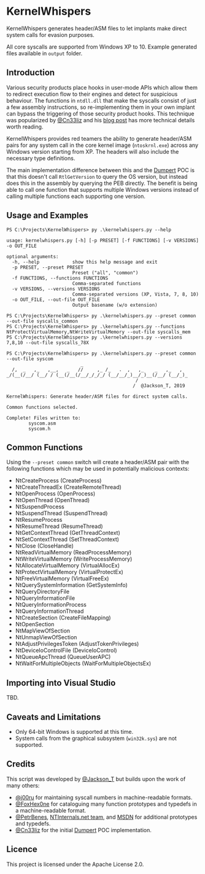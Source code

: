 # KernelWhispers

KernelWhispers generates header/ASM files to let implants make direct system calls for evasion purposes.

All core syscalls are supported from Windows XP to 10. Example generated files available in `output` folder.  

## Introduction

Various security products place hooks in user-mode APIs which allow them to redirect execution flow to their engines and detect for suspicious behaviour. The functions in `ntdll.dll` that make the syscalls consist of just a few assembly instructions, so re-implementing them in your own implant can bypass the triggering of those security product hooks. This technique was popularized by [@Cn33liz](https://twitter.com/Cneelis) and his [blog post](https://outflank.nl/blog/2019/06/19/red-team-tactics-combining-direct-system-calls-and-srdi-to-bypass-av-edr/) has more technical details worth reading.

KernelWhispers provides red teamers the ability to generate header/ASM pairs for any system call in the core kernel image (`ntoskrnl.exe`) across any Windows version starting from XP. The headers will also include the necessary type definitions.

The main implementation difference between this and the [Dumpert](https://github.com/outflanknl/Dumpert) POC is that this doesn't call `RtlGetVersion` to query the OS version, but instead does this in the assembly by querying the PEB directly. The benefit is being able to call one function that supports multiple Windows versions instead of calling multiple functions each supporting one version.

## Usage and Examples

```
PS C:\Projects\KernelWhispers> py .\kernelwhispers.py --help

usage: kernelwhispers.py [-h] [-p PRESET] [-f FUNCTIONS] [-v VERSIONS] -o OUT_FILE

optional arguments:
  -h, --help            show this help message and exit
  -p PRESET, --preset PRESET
                        Preset ("all", "common")
  -f FUNCTIONS, --functions FUNCTIONS
                        Comma-separated functions
  -v VERSIONS, --versions VERSIONS
                        Comma-separated versions (XP, Vista, 7, 8, 10)
  -o OUT_FILE, --out-file OUT_FILE
                        Output basename (w/o extension)
```

```
PS C:\Projects\KernelWhispers> py .\kernelwhispers.py --preset common --out-file syscalls_common
PS C:\Projects\KernelWhispers> py .\kernelwhispers.py --functions NtProtectVirtualMemory,NtWriteVirtualMemory --out-file syscalls_mem
PS C:\Projects\KernelWhispers> py .\kernelwhispers.py --versions 7,8,10 --out-file syscalls_78X
```

```
PS C:\Projects\KernelWhispers> py .\kernelwhispers.py --preset common --out-file syscom
                           _
  /,  _   ,_   ,__,   _   //     ,_ /_   .  ,   ,_    _   ,_   ,
_/(__(/__/ (__/ / (__(/__(/__/_/_/_/ (__/__/_)__/_)__(/__/ (__/_)_
                                               /
                                              /  @Jackson_T, 2019

KernelWhispers: Generate header/ASM files for direct system calls.

Common functions selected.

Complete! Files written to:
        syscom.asm
        syscom.h
```

## Common Functions

Using the `--preset common` switch will create a header/ASM pair with the following functions which may be used in potentially malicious contexts:

- NtCreateProcess (CreateProcess)
- NtCreateThreadEx (CreateRemoteThread)
- NtOpenProcess (OpenProcess)
- NtOpenThread (OpenThread)
- NtSuspendProcess
- NtSuspendThread (SuspendThread)
- NtResumeProcess
- NtResumeThread (ResumeThread)
- NtGetContextThread (GetThreadContext)
- NtSetContextThread (SetThreadContext)
- NtClose (CloseHandle)
- NtReadVirtualMemory (ReadProcessMemory)
- NtWriteVirtualMemory (WriteProcessMemory)
- NtAllocateVirtualMemory (VirtualAllocEx)
- NtProtectVirtualMemory (VirtualProtectEx)
- NtFreeVirtualMemory (VirtualFreeEx)
- NtQuerySystemInformation (GetSystemInfo)
- NtQueryDirectoryFile
- NtQueryInformationFile
- NtQueryInformationProcess
- NtQueryInformationThread
- NtCreateSection (CreateFileMapping)
- NtOpenSection
- NtMapViewOfSection
- NtUnmapViewOfSection
- NtAdjustPrivilegesToken (AdjustTokenPrivileges)
- NtDeviceIoControlFile (DeviceIoControl)
- NtQueueApcThread (QueueUserAPC)
- NtWaitForMultipleObjects (WaitForMultipleObjectsEx)

## Importing into Visual Studio

TBD.

## Caveats and Limitations

- Only 64-bit Windows is supported at this time.
- System calls from the graphical subsystem (`win32k.sys`) are not supported.

## Credits

This script was developed by [@Jackson_T](https://twitter.com/Jackson_T) but builds upon the work of many others:

- [@j00ru](https://twitter.com/j00ru) for maintaining syscall numbers in machine-readable formats.
- [@FoxHex0ne](https://twitter.com/FoxHex0ne) for cataloguing many function prototypes and typedefs in a machine-readable format.
- [@PetrBenes](https://twitter.com/PetrBenes), [NTInternals.net team](https://undocumented.ntinternals.net/), and [MSDN](https://docs.microsoft.com/en-us/windows/) for additional prototypes and typedefs.
- [@Cn33liz](https://twitter.com/Cneelis) for the initial [Dumpert](https://github.com/outflanknl/Dumpert) POC implementation.

## Licence

This project is licensed under the Apache License 2.0.